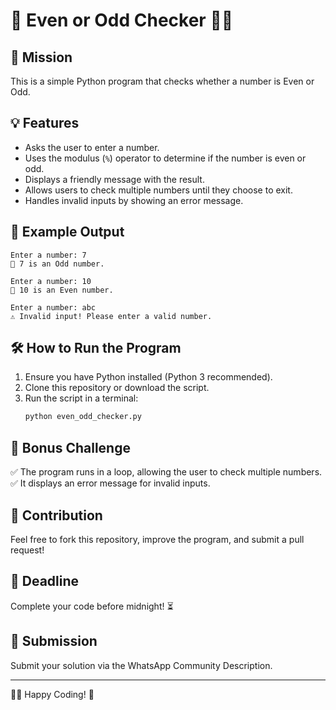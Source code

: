 # 📌 Even or Odd Checker 🎯🐍

## 🚀 Mission
This is a simple Python program that checks whether a number is Even or Odd.

## 💡 Features
- Asks the user to enter a number.
- Uses the modulus (`%`) operator to determine if the number is even or odd.
- Displays a friendly message with the result.
- Allows users to check multiple numbers until they choose to exit.
- Handles invalid inputs by showing an error message.

## 🔎 Example Output
```
Enter a number: 7
🔢 7 is an Odd number.
```
```
Enter a number: 10
🔢 10 is an Even number.
```
```
Enter a number: abc
⚠️ Invalid input! Please enter a valid number.
```

## 🛠️ How to Run the Program
1. Ensure you have Python installed (Python 3 recommended).
2. Clone this repository or download the script.
3. Run the script in a terminal:
   ```bash
   python even_odd_checker.py
   ```

## 📌 Bonus Challenge
✅ The program runs in a loop, allowing the user to check multiple numbers.
✅ It displays an error message for invalid inputs.

## 🤝 Contribution
Feel free to fork this repository, improve the program, and submit a pull request!

## 📆 Deadline
Complete your code before midnight! ⏳

## 📌 Submission
Submit your solution via the WhatsApp Community Description.

---

👨‍💻 Happy Coding! 🚀
